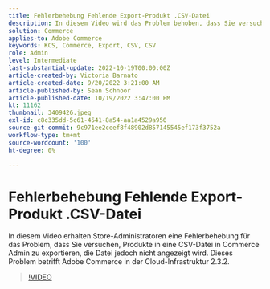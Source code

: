 ```yaml
---
title: Fehlerbehebung Fehlende Export-Produkt .CSV-Datei
description: In diesem Video wird das Problem behoben, dass Sie versuchen, Produkte in eine CSV-Datei in Commerce Admin zu exportieren, die Datei jedoch nicht angezeigt wird. Dieses Problem betrifft Adobe Commerce in der Cloud-Infrastruktur 2.3.2. Für wen ist dieses Video vorgesehen? - Store administrator4.
solution: Commerce
applies-to: Adobe Commerce
keywords: KCS, Commerce, Export, CSV, CSV
role: Admin
level: Intermediate
last-substantial-update: 2022-10-19T00:00:00Z
article-created-by: Victoria Barnato
article-created-date: 9/20/2022 3:21:00 AM
article-published-by: Sean Schnoor
article-published-date: 10/19/2022 3:47:00 PM
kt: 11162
thumbnail: 3409426.jpeg
exl-id: c8c335dd-5c61-4541-8a54-aa1a4529a950
source-git-commit: 9c971ee2ceef8f48902d857145545ef173f3752a
workflow-type: tm+mt
source-wordcount: '100'
ht-degree: 0%

---
```


# Fehlerbehebung Fehlende Export-Produkt .CSV-Datei

In diesem Video erhalten Store-Administratoren eine Fehlerbehebung für das Problem, dass Sie versuchen, Produkte in eine CSV-Datei in Commerce Admin zu exportieren, die Datei jedoch nicht angezeigt wird. Dieses Problem betrifft Adobe Commerce in der Cloud-Infrastruktur 2.3.2.


>[!VIDEO](https://video.tv.adobe.com/v/3409426/?quality=12&learn=on)
